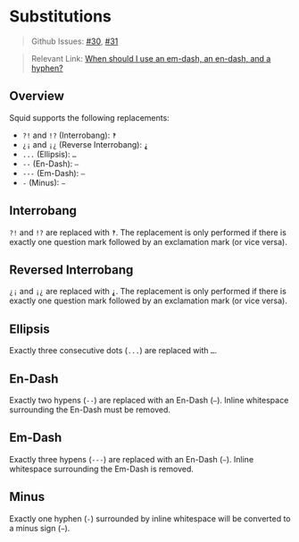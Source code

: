 # Substitutions

> Github Issues:
> [#30](https://github.com/squid-lang/squid/issues/30),
> [#31](https://github.com/squid-lang/squid/issues/31)

> Relevant Link:
> [When should I use an em-dash, an en-dash, and a hyphen?](https://english.stackexchange.com/questions/2116/when-should-i-use-an-em-dash-an-en-dash-and-a-hyphen)

## Overview

Squid supports the following replacements:

- `?!` and `!?` (Interrobang): `‽`
- `¿¡` and `¡¿` (Reverse Interrobang): `⸘`
- `...` (Ellipsis): `…`
- `--` (En-Dash): `–`
- `---` (Em-Dash): `—`
- `-` (Minus): `−`

## Interrobang

`?!` and `!?` are replaced with `‽`. The replacement is only performed if there is exactly one question mark followed by an exclamation mark (or vice versa).

## Reversed Interrobang

`¿¡` and `¡¿` are replaced with `⸘`. The replacement is only performed if there is exactly one question mark followed by an exclamation mark (or vice versa).

## Ellipsis

Exactly three consecutive dots (`...`) are replaced with `…`.

## En-Dash

Exactly two hypens (`--`) are replaced with an En-Dash (`–`). Inline whitespace surrounding the En-Dash must be removed.

## Em-Dash

Exactly three hypens (`---`) are replaced with an En-Dash (`—`). Inline whitespace surrounding the Em-Dash is removed.

## Minus

Exactly one hyphen (`-`) surrounded by inline whitespace will be converted to a minus sign (`−`).